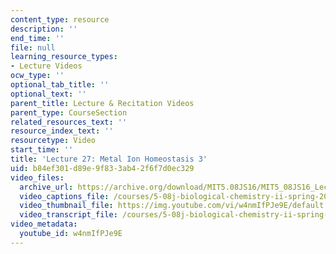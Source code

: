 ```yaml
---
content_type: resource
description: ''
end_time: ''
file: null
learning_resource_types:
- Lecture Videos
ocw_type: ''
optional_tab_title: ''
optional_text: ''
parent_title: Lecture & Recitation Videos
parent_type: CourseSection
related_resources_text: ''
resource_index_text: ''
resourcetype: Video
start_time: ''
title: 'Lecture 27: Metal Ion Homeostasis 3'
uid: b84ef301-d89e-9f83-3ab4-2f6f7d0ec329
video_files:
  archive_url: https://archive.org/download/MIT5.08JS16/MIT5_08JS16_Lecture_27_300k.mp4
  video_captions_file: /courses/5-08j-biological-chemistry-ii-spring-2016/f495bc7d36c3573b8d21f307588ec764_w4nmIfPJe9E.vtt
  video_thumbnail_file: https://img.youtube.com/vi/w4nmIfPJe9E/default.jpg
  video_transcript_file: /courses/5-08j-biological-chemistry-ii-spring-2016/e8cbc2eee5eebdefe4bb128c46f7e4ec_w4nmIfPJe9E.pdf
video_metadata:
  youtube_id: w4nmIfPJe9E
---
```

